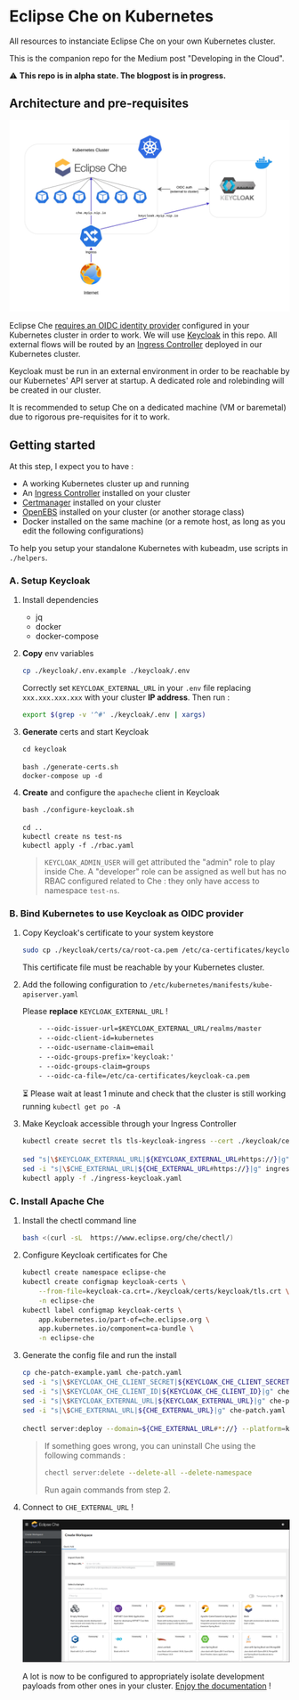 # Eclipse Che on Kubernetes

All resources to instanciate Eclipse Che on your own Kubernetes cluster.

This is the companion repo for the Medium post "Developing in the Cloud".

:warning: **This repo is in alpha state. The blogpost is in progress.**

## Architecture and pre-requisites

![Eclipse Che architecture with Kubernetes](./images/keycloak-che.jpg)

Eclipse Che [requires an OIDC identity provider](https://github.com/eclipse/che/issues/21160#issuecomment-1038877280) configured in your Kubernetes cluster in order to work. We will use [Keycloak](https://github.com/keycloak/keycloak) in this repo. All external flows will be routed by an [Ingress Controller](https://kubernetes.io/docs/concepts/services-networking/ingress-controllers/) deployed in our Kubernetes cluster.

Keycloak must be run in an external environment in order to be reachable by our Kubernetes' API server at startup. A dedicated role and rolebinding will be created in our cluster.

It is recommended to setup Che on a dedicated machine (VM or baremetal) due to rigorous pre-requisites for it to work.

## Getting started

At this step, I expect you to have :

- A working Kubernetes cluster up and running 
- An [Ingress Controller](https://kubernetes.github.io/ingress-nginx/deploy/) installed on your cluster
- [Certmanager](https://cert-manager.io/docs/installation/) installed on your cluster
- [OpenEBS](https://openebs.io/docs/user-guides/installation) installed on your cluster (or another storage class)
- Docker installed on the same machine (or a remote host, as long as you edit the following configurations)

To help you setup your standalone Kubernetes with kubeadm, use scripts in `./helpers`.

### A. Setup Keycloak

1. Install dependencies

    - jq
    - docker
    - docker-compose

2. **Copy** env variables

    ```bash
    cp ./keycloak/.env.example ./keycloak/.env
    ```

    Correctly set `KEYCLOAK_EXTERNAL_URL` in your `.env` file replacing `xxx.xxx.xxx.xxx` with your cluster **IP address**. Then run :

    ```bash
    export $(grep -v '^#' ./keycloak/.env | xargs)
    ```

3. **Generate** certs and start Keycloak

    ```
    cd keycloak

    bash ./generate-certs.sh
    docker-compose up -d
    ```

4. **Create** and configure the `apacheche` client in Keycloak

    ```
    bash ./configure-keycloak.sh
    
    cd ..
    kubectl create ns test-ns
    kubectl apply -f ./rbac.yaml
    ```

    > `KEYCLOAK_ADMIN_USER` will get attributed the "admin" role to play inside Che. A "developer" role can be assigned as well but has no RBAC configured related to Che : they only have access to namespace `test-ns`.

### B. Bind Kubernetes to use Keycloak as OIDC provider

1. Copy Keycloak's certificate to your system keystore

    ```bash
    sudo cp ./keycloak/certs/ca/root-ca.pem /etc/ca-certificates/keycloak-ca.pem
    ```

    This certificate file must be reachable by your Kubernetes cluster.

2. Add the following configuration to `/etc/kubernetes/manifests/kube-apiserver.yaml`

    Please **replace** `KEYCLOAK_EXTERNAL_URL` !

    ```txt
        - --oidc-issuer-url=$KEYCLOAK_EXTERNAL_URL/realms/master
        - --oidc-client-id=kubernetes
        - --oidc-username-claim=email
        - --oidc-groups-prefix='keycloak:'
        - --oidc-groups-claim=groups
        - --oidc-ca-file=/etc/ca-certificates/keycloak-ca.pem
    ```

    :hourglass_flowing_sand: Please wait at least 1 minute and check that the cluster is still working running `kubectl get po -A`

3. Make Keycloak accessible through your Ingress Controller

    ```bash
    kubectl create secret tls tls-keycloak-ingress --cert ./keycloak/certs/keycloak/keycloak.pem --key ./keycloak/certs/keycloak/keycloak.key

    sed "s|\$KEYCLOAK_EXTERNAL_URL|${KEYCLOAK_EXTERNAL_URL#https://}|g" ingress-keycloak-example.yaml > ingress-keycloak.yaml
    sed -i "s|\$CHE_EXTERNAL_URL|${CHE_EXTERNAL_URL#https://}|g" ingress-keycloak.yaml
    kubectl apply -f ./ingress-keycloak.yaml
    ```

### C. Install Apache Che

1. Install the chectl command line

    ```bash
    bash <(curl -sL  https://www.eclipse.org/che/chectl/)
    ```

2. Configure Keycloak certificates for Che

    ```bash
    kubectl create namespace eclipse-che
    kubectl create configmap keycloak-certs \
        --from-file=keycloak-ca.crt=./keycloak/certs/keycloak/tls.crt \
        -n eclipse-che
    kubectl label configmap keycloak-certs \
        app.kubernetes.io/part-of=che.eclipse.org \
        app.kubernetes.io/component=ca-bundle \
        -n eclipse-che
    ```

3. Generate the config file and run the install

    ```bash
    cp che-patch-example.yaml che-patch.yaml
    sed -i "s|\$KEYCLOAK_CHE_CLIENT_SECRET|${KEYCLOAK_CHE_CLIENT_SECRET}|g" che-patch.yaml
    sed -i "s|\$KEYCLOAK_CHE_CLIENT_ID|${KEYCLOAK_CHE_CLIENT_ID}|g" che-patch.yaml
    sed -i "s|\$KEYCLOAK_EXTERNAL_URL|${KEYCLOAK_EXTERNAL_URL}|g" che-patch.yaml
    sed -i "s|\$CHE_EXTERNAL_URL|${CHE_EXTERNAL_URL}|g" che-patch.yaml

    chectl server:deploy --domain=${CHE_EXTERNAL_URL#*://} --platform=k8s --che-operator-cr-patch-yaml=./che-patch.yaml --telemetry=off --skip-cert-manager
    ```

    > If something goes wrong, you can uninstall Che using the following commands :
    > 
    > ```bash
    > chectl server:delete --delete-all --delete-namespace
    > ```
    >
    > Run again commands from step 2.

4. Connect to `CHE_EXTERNAL_URL` !

    ![Apache Che dashboard](./images/che-dashboard.png)

    A lot is now to be configured to appropriately isolate development payloads from other ones in your cluster. [Enjoy the documentation](https://www.eclipse.org/che/docs/stable/administration-guide/configuring-che/) !
